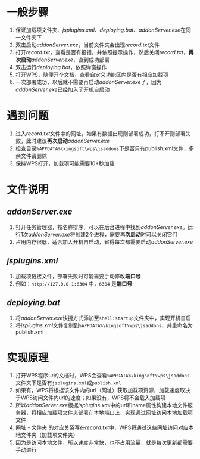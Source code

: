 # 一般步骤
1. 保证加载项文件夹、*jsplugins.xml*、*deploying.bat*、*addonServer.exe*在同一文件夹下
2. 双击启动*addonServer.exe*，当前文件夹会出现*record.txt*文件
3. 打开*record.txt*，查看是否有报错，并依照提示操作，然后关闭*record.txt*，**再次启动***addonServer.exe*，直到成功部署
4. 双击运行*deploying.bat*，依照弹窗操作
5. 打开WPS，随便开个文档，查看自定义功能区内是否有相应加载项
6. 一次部署成功，以后就不需要再启动*addonServer.exe*了，因为*addonServer.exe*已经加入了[开机自启动](#deployingbat)

# 遇到问题
1. 进入*record.txt*文件中的网址，如果有数据出现则部署成功，打不开则部署失败，此时建议**再次启动***addonServer.exe*
2. 检查目录`%APPDATA%\kingsoft\wps\jsaddons`下是否只有publish.xml文件，多余文件请删除
3. 保持WPS打开，加载项可能需要10+秒加载

# 文件说明
## *addonServer.exe*
1. 打开任务管理器，按名称排序，可以在后台进程中找到*addonServer.exe*。运行1次*addonServer.exe*将创建2个进程，需要**再次启动**时可以关闭它们
2. 占用内存很低，适合加入开机自启动，省得每次都需要启动*addonServer.exe*
## *jsplugins.xml*
1. 加载项链接文件，部署失败时可能需要手动修改**端口号**
2. 例如：`http://127.0.0.1:6304` 中，`6304` 是**端口号**
## *deploying.bat*
1. 将*addonServer.exe*快捷方式添加至`shell:startup`文件夹中，实现开机自启
2. 将*jsplugins.xml*文件复制到`%APPDATA%\kingsoft\wps\jsaddons`，并重命名为publish.xml

# 实现原理
1. 打开WPS程序中的文档时，WPS会查看`%APPDATA%\kingsoft\wps\jsaddons`文件夹下是否有`jsplugins.xml`或`publish.xml`
2. 如果有，WPS将根据该文件内的url（网址）获取加载项资源，加载速度取决于WPS访问文件内url的速度；如果没有，WPS将不会载入加载项
3. 所以*addonServer.exe*根据*jsplugins.xml*中的url和name属性构建本地文件服务器，将相应加载项文件夹部署在本地端口上，实现通过网址访问本地加载项文件
4. 网址 - 文件夹 的对应关系写在*record.txt*中，WPS将通过这些网址访问对应本地文件夹（加载项文件夹）
5. 因为是访问本地文件，所以速度非常快，也不占用流量，就是每次更新都需要手动进行